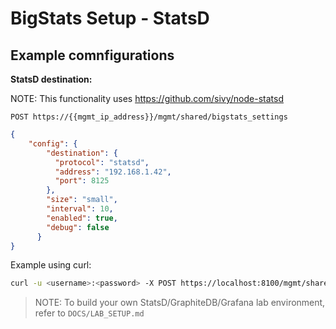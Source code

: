 # BigStats Setup - StatsD

## Example comnfigurations

**StatsD destination:**

NOTE: This functionality uses https://github.com/sivy/node-statsd 

`POST https://{{mgmt_ip_address}}/mgmt/shared/bigstats_settings`

```json
{
    "config": {
        "destination": {
          "protocol": "statsd",
          "address": "192.168.1.42",
          "port": 8125
        },
        "size": "small",
        "interval": 10,
        "enabled": true,
        "debug": false
      }
}
```

Example using curl:

```sh
curl -u <username>:<password> -X POST https://localhost:8100/mgmt/shared/bigstats_settings -d '{"config":{"destination":{"protocol": "statsd","address": "192.168.1.202","port": 8125},"size": "small","interval": 10, "enabled": true, "debug": false}}'
```

> NOTE: To build your own StatsD/GraphiteDB/Grafana lab environment, refer to `DOCS/LAB_SETUP.md`